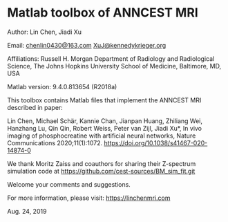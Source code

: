 # Matlab toolbox of ANNCEST MRI 

Author: Lin Chen, Jiadi Xu

Email:  chenlin0430@163.com   XuJ@kennedykrieger.org

Affiliations:
Russell H. Morgan Department of Radiology and Radiological Science, The Johns Hopkins University School of Medicine, Baltimore, MD, USA

Matlab version: 9.4.0.813654 (R2018a)

This toolbox contains Matlab files that implement the ANNCEST MRI described in paper:

Lin Chen, Michael Schär, Kannie Chan, Jianpan Huang, Zhiliang Wei, Hanzhang Lu, Qin Qin, Robert Weiss, Peter van Zijl, Jiadi Xu*, In vivo imaging of phosphocreatine with artificial neural networks, Nature Communications 2020;11(1):1072. https://doi.org/10.1038/s41467-020-14874-0

We thank Moritz Zaiss and coauthors for sharing their Z-spectrum simulation code at https://github.com/cest-sources/BM_sim_fit.git

Welcome your comments and suggestions.

For more information, please visit: https://linchenmri.com

Aug. 24, 2019
